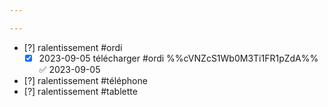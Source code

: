 ```yaml
---

---
```

- [?] ralentissement #ordi 
	- [x] 2023-09-05 télécharger #ordi  %%cVNZcS1Wb0M3Ti1FR1pZdA%% ✅ 2023-09-05
- [?] ralentissement #téléphone 
- [?] ralentissement #tablette 